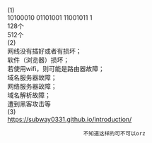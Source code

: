 (1)                                               
10100010 01101001 11001011 1       
128个              
512个                       
(2)                
网线没有插好或者有损坏；          
软件（浏览器）损坏；        
若使用wifi，则可能是路由器故障；      
域名服务器故障；      
网络服务器故障；        
域名解析故障；     
遭到黑客攻击等     
(3)     
https://subway0331.github.io/introduction/







                            不知道这样的可不可以orz
